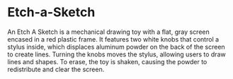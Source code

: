 # Etch-a-Sketch

An Etch A Sketch is a mechanical drawing toy with a flat, gray screen encased in a red plastic frame. It features two white knobs that control a stylus inside, which displaces aluminum powder on the back of the screen to create lines. Turning the knobs moves the stylus, allowing users to draw lines and shapes. To erase, the toy is shaken, causing the powder to redistribute and clear the screen.